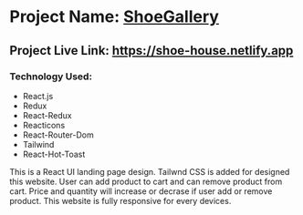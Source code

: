 # Project Name: [ShoeGallery](https://shoe-house.netlify.app)

## Project Live Link: https://shoe-house.netlify.app

### Technology Used:

- React.js
- Redux
- React-Redux
- Reacticons
- React-Router-Dom
- Tailwind
- React-Hot-Toast

<p>
This is a React UI landing page design. Tailwnd CSS is added for designed this website. User can add product to cart and can remove product from cart. Price and quantity will increase or decrase if user add or remove product. This website is fully responsive for every devices.
</p>

